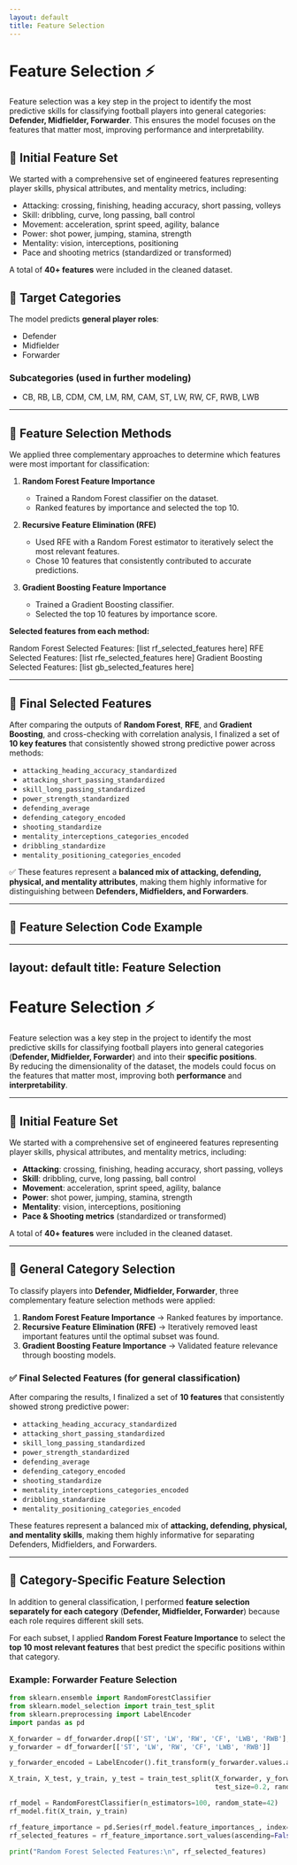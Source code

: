 ```yaml
---
layout: default
title: Feature Selection
---
```


# Feature Selection ⚡

Feature selection was a key step in the project to identify the most predictive skills for classifying football players into general categories: **Defender, Midfielder, Forwarder**. This ensures the model focuses on the features that matter most, improving performance and interpretability.

## 🔹 Initial Feature Set
We started with a comprehensive set of engineered features representing player skills, physical attributes, and mentality metrics, including:

- Attacking: crossing, finishing, heading accuracy, short passing, volleys  
- Skill: dribbling, curve, long passing, ball control  
- Movement: acceleration, sprint speed, agility, balance  
- Power: shot power, jumping, stamina, strength  
- Mentality: vision, interceptions, positioning  
- Pace and shooting metrics (standardized or transformed)  

A total of **40+ features** were included in the cleaned dataset.

## 🔹 Target Categories
The model predicts **general player roles**:

- Defender  
- Midfielder  
- Forwarder  

### Subcategories (used in further modeling)
- CB, RB, LB, CDM, CM, LM, RM, CAM, ST, LW, RW, CF, RWB, LWB  

---

## 🔹 Feature Selection Methods
We applied three complementary approaches to determine which features were most important for classification:

1. **Random Forest Feature Importance**  
   - Trained a Random Forest classifier on the dataset.  
   - Ranked features by importance and selected the top 10.  

2. **Recursive Feature Elimination (RFE)**  
   - Used RFE with a Random Forest estimator to iteratively select the most relevant features.  
   - Chose 10 features that consistently contributed to accurate predictions.  

3. **Gradient Boosting Feature Importance**  
   - Trained a Gradient Boosting classifier.  
   - Selected the top 10 features by importance score.  

**Selected features from each method:**

Random Forest Selected Features: [list rf_selected_features here]
RFE Selected Features: [list rfe_selected_features here]
Gradient Boosting Selected Features: [list gb_selected_features here]

---

## 🔹 Final Selected Features

After comparing the outputs of **Random Forest**, **RFE**, and **Gradient Boosting**, and cross-checking with correlation analysis, I finalized a set of **10 key features** that consistently showed strong predictive power across methods:

- `attacking_heading_accuracy_standardized`  
- `attacking_short_passing_standardized`  
- `skill_long_passing_standardized`  
- `power_strength_standardized`  
- `defending_average`  
- `defending_category_encoded`  
- `shooting_standardize`  
- `mentality_interceptions_categories_encoded`  
- `dribbling_standardize`  
- `mentality_positioning_categories_encoded`  

✅ These features represent a **balanced mix of attacking, defending, physical, and mentality attributes**, making them highly informative for distinguishing between **Defenders, Midfielders, and Forwarders**.  

---

## 🔹 Feature Selection Code Example
---
layout: default
title: Feature Selection
---

# Feature Selection ⚡

Feature selection was a key step in the project to identify the most predictive skills for classifying football players into general categories (**Defender, Midfielder, Forwarder**) and into their **specific positions**.  
By reducing the dimensionality of the dataset, the models could focus on the features that matter most, improving both **performance** and **interpretability**.

---

## 🔹 Initial Feature Set
We started with a comprehensive set of engineered features representing player skills, physical attributes, and mentality metrics, including:

- **Attacking**: crossing, finishing, heading accuracy, short passing, volleys  
- **Skill**: dribbling, curve, long passing, ball control  
- **Movement**: acceleration, sprint speed, agility, balance  
- **Power**: shot power, jumping, stamina, strength  
- **Mentality**: vision, interceptions, positioning  
- **Pace & Shooting metrics** (standardized or transformed)  

A total of **40+ features** were included in the cleaned dataset.

---

## 🔹 General Category Selection
To classify players into **Defender, Midfielder, Forwarder**, three complementary feature selection methods were applied:

1. **Random Forest Feature Importance** → Ranked features by importance.  
2. **Recursive Feature Elimination (RFE)** → Iteratively removed least important features until the optimal subset was found.  
3. **Gradient Boosting Feature Importance** → Validated feature relevance through boosting models.  

### ✅ Final Selected Features (for general classification)
After comparing the results, I finalized a set of **10 features** that consistently showed strong predictive power:

- `attacking_heading_accuracy_standardized`  
- `attacking_short_passing_standardized`  
- `skill_long_passing_standardized`  
- `power_strength_standardized`  
- `defending_average`  
- `defending_category_encoded`  
- `shooting_standardize`  
- `mentality_interceptions_categories_encoded`  
- `dribbling_standardize`  
- `mentality_positioning_categories_encoded`  

These features represent a balanced mix of **attacking, defending, physical, and mentality skills**, making them highly informative for separating Defenders, Midfielders, and Forwarders.

---

## 🔹 Category-Specific Feature Selection
In addition to general classification, I performed **feature selection separately for each category** (**Defender, Midfielder, Forwarder**) because each role requires different skill sets.  

For each subset, I applied **Random Forest Feature Importance** to select the **top 10 most relevant features** that best predict the specific positions within that category.

### Example: Forwarder Feature Selection
```python
from sklearn.ensemble import RandomForestClassifier
from sklearn.model_selection import train_test_split
from sklearn.preprocessing import LabelEncoder
import pandas as pd

X_forwarder = df_forwarder.drop(['ST', 'LW', 'RW', 'CF', 'LWB', 'RWB'], axis=1)
y_forwarder = df_forwarder[['ST', 'LW', 'RW', 'CF', 'LWB', 'RWB']]

y_forwarder_encoded = LabelEncoder().fit_transform(y_forwarder.values.argmax(axis=1))

X_train, X_test, y_train, y_test = train_test_split(X_forwarder, y_forwarder_encoded,
                                                    test_size=0.2, random_state=42)

rf_model = RandomForestClassifier(n_estimators=100, random_state=42)
rf_model.fit(X_train, y_train)

rf_feature_importance = pd.Series(rf_model.feature_importances_, index=X_train.columns)
rf_selected_features = rf_feature_importance.sort_values(ascending=False).head(10)

print("Random Forest Selected Features:\n", rf_selected_features)

```

